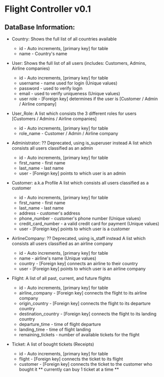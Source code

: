 # Flight Controller v0.1

## DataBase Information:

- Country:
    Shows the full list of all countries available
    - id - Auto increments, [primary key] for table
    - name - Country's name

- User:
    Shows the full list of all users (includes: Customers, Admins, Airline companies)
    - id - Auto increments, [primary key] for table
    - username - name used for login (Unique values)
    - password - used to verify login
    - email - used to verify uniqueness (Unique values)
    - user role - [Foreign key] determines if the user is [Customer / Admin / Airline company]

- User_Role:
    A list which consists the 3 different roles for users [Customers / Admins / Airline companies]
    - id - Auto increments, [primary key] for table
    - role_name - Customer / Admin / Airline company

- Administrator: ?? Deprecated, using is_superuser instead
    A list which consists all users classified as an admin
    - id - Auto increments, [primary key] for table
    - first_name - first name
    - last_name - last name
    - user - [Foreign key] points to which user is an admin

- Customer: a.k.a Profile
    A list which consists all users classified as a customer
    - id - Auto increments, [primary key] for table
    - first_name - first name
    - last_name - last name
    - address - customer's address
    - phone_number - customer's phone number (Unique values)
    - credit_card_number - a valid credit card for payment (Unique values)
    - user - [Foreign key] points to which user is a customer

- AirlineCompany: ?? Deprecated, using is_staff instead
    A list which consists all users classified as an airline company
    - id - Auto increments, [primary key] for table
    - name - airline's name (Unique values) 
    - country - [Foreign key] connects an airline to their country
    - user - [Foreign key] points to which user is an airline company

- Flight:
    A list of all past, current, and future flights
    - id - Auto increments, [primary key] for table
    - airline_company - [Foreign key] connects the flight to its airline company
    - origin_country - [Foreign key] connects the flight to its departure country
    - destination_country - [Foreign key] connects the flight to its landing country
    - departure_time - time of flight departure
    - landing_time - time of flight landing
    - remaining_tickets - number of available tickets for the flight

- Ticket:
    A list of bought tickets (Receipts)
    - id - Auto increments, [primary key] for table
    - flight - [Foreign key] connects the ticket to its flight
    - customer - [Foreign key] connects the ticket to the customer who bought it
    ** currently can buy 1 ticket at a time **